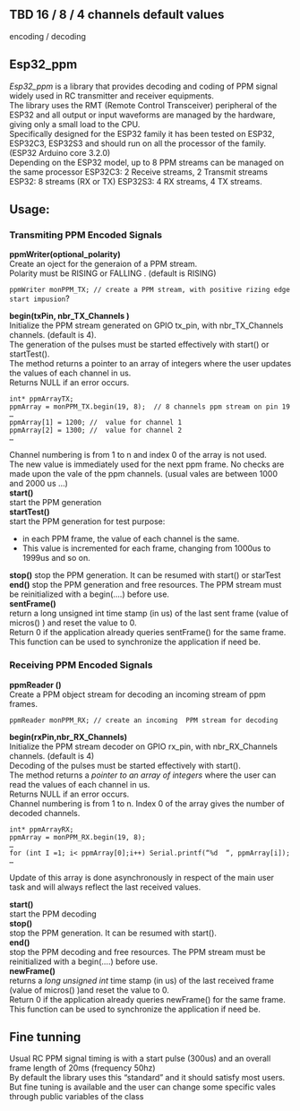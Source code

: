 ##  TBD 16 / 8 / 4 channels default values  
encoding / decoding


## Esp32_ppm
*Esp32_ppm* is a library that provides decoding and coding of PPM signal widely used in RC transmitter and receiver equipments.  
The library uses the RMT (Remote Control Transceiver) peripheral of the ESP32 and all output or input waveforms are managed by the hardware, giving only a small load to the CPU.  
Specifically designed for the ESP32 family it has been tested on ESP32, ESP32C3, ESP32S3 and should run on all the processor of the family. (ESP32 Arduino core 3.2.0)   
Depending on the ESP32 model, up to 8 PPM streams can be managed on the same processor 
ESP32C3: 2 Receive streams, 2 Transmit streams
ESP32: 8 streams (RX or TX)
ESP32S3: 4 RX streams, 4 TX streams.

## Usage: 
### Transmiting PPM Encoded Signals 
**ppmWriter(optional_polarity)**   
Create an oject for the generaion of a PPM stream.   
Polarity must be RISING or FALLING . (default is RISING)  

`ppmWriter monPPM_TX; // create a PPM stream, with positive rizing edge start impusion`?  

**begin(txPin, nbr_TX_Channels )**  
Initialize the PPM stream generated on GPIO tx_pin, with nbr_TX_Channels channels. (default is 4).  
The generation of the pulses must be started effectively with start() or startTest().   
The method returns a pointer to an array of integers where the user updates the values of each channel in us.  
Returns NULL if an error occurs.
```
int* ppmArrayTX;
ppmArray = monPPM_TX.begin(19, 8);  // 8 channels ppm stream on pin 19
…
ppmArray[1] = 1200;	//	value for channel 1
ppmArray[2] = 1300;	//	value for channel 2
…
```
Channel numbering is from 1 to n and index 0 of the array is not used.  
The new value is immediately used for the next ppm frame.
No checks are made upon the vale of the ppm channels. (usual vales are between 1000 and 2000 us …)  
**start()** 	  
start the PPM generation    
**startTest()**	  
start the PPM generation for test purpose: 
* in each PPM frame, the value of each channel is the same.  
* This value is incremented for each frame, changing from 1000us to 1999us and so on.

**stop()**
  stop the PPM generation. It can be resumed with start() or starTest
**end()**
  stop the PPM generation and free resources. The PPM stream must be reinitialized with a begin(….) before use.  
**sentFrame()**  
return a long unsigned int  time stamp (in us) of the last sent frame (value of micros() ) and reset the value to 0.  
Return 0 if the application already queries sentFrame() for the same frame.  
This function can be used to synchronize the application if need be.

### Receiving PPM Encoded Signals
**ppmReader ()**   
Create a PPM object stream for decoding an incoming stream of ppm frames.  

`ppmReader monPPM_RX; // create an incoming  PPM stream for decoding`  

**begin(rxPin,nbr_RX_Channels)**   
Initialize the PPM stream decoder on GPIO rx_pin, with nbr_RX_Channels channels. (default is 4)  
 Decoding of the pulses must be started effectively with start().  
The method returns a *pointer to an array of integers* where the user can read the values of each channel in us.  
 Returns NULL if an error occurs.  
Channel numbering is from 1 to n. 
Index 0 of the array gives the number of decoded channels.
```
int* ppmArrayRX;
ppmArray = monPPM_RX.begin(19, 8);
…
for (int I =1; i< ppmArray[0];i++) Serial.printf(“%d  “, ppmArray[i]);
…
```
Update of this array is done asynchronously in respect of the main user task and will always reflect the last received values.   

**start()**  
start the PPM decoding  
**stop()**  
stop the PPM generation. It can be resumed with start().  
**end()**  
stop the PPM decoding and free resources. The PPM stream must be reinitialized with a begin(….) before use.   
**newFrame()**  
returns a *long unsigned int*  time stamp (in us) of the last received frame (value of micros() )and reset the value to 0.  
Return 0 if the application already queries newFrame() for the same frame.  
This function can be used to synchronize the application if need be.

## Fine tunning

Usual RC PPM signal timing is with a start pulse (300us) and an overall frame length of 20ms (frequency 50hz)  
By default the library uses this “standard” and it should satisfy most users. 
But fine tuning is available and the user can change some specific vales through public variables of the class

